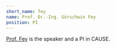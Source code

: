 ```yaml
---
short_name: fey
name: Prof. Dr.-Ing. Görschwin Fey
position: PI
---
```

[Prof. Fey](https://rtg-cause.github.io/pis/fey.html) is the speaker and a PI in CAUSE.
